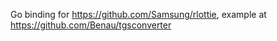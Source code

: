 Go binding for https://github.com/Samsung/rlottie, example at https://github.com/Benau/tgsconverter
